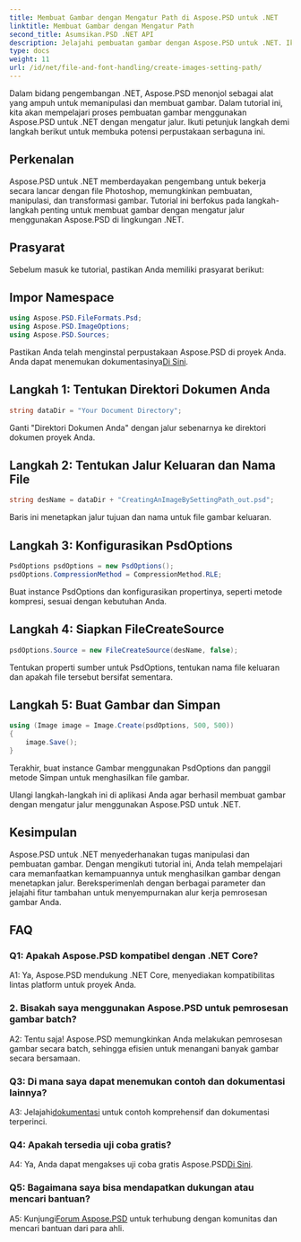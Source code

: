 ```yaml
---
title: Membuat Gambar dengan Mengatur Path di Aspose.PSD untuk .NET
linktitle: Membuat Gambar dengan Mengatur Path
second_title: Asumsikan.PSD .NET API
description: Jelajahi pembuatan gambar dengan Aspose.PSD untuk .NET. Ikuti panduan langkah demi langkah kami dan manfaatkan potensi perpustakaan canggih ini.
type: docs
weight: 11
url: /id/net/file-and-font-handling/create-images-setting-path/
---
```

Dalam bidang pengembangan .NET, Aspose.PSD menonjol sebagai alat yang ampuh untuk memanipulasi dan membuat gambar. Dalam tutorial ini, kita akan mempelajari proses pembuatan gambar menggunakan Aspose.PSD untuk .NET dengan mengatur jalur. Ikuti petunjuk langkah demi langkah berikut untuk membuka potensi perpustakaan serbaguna ini.

## Perkenalan

Aspose.PSD untuk .NET memberdayakan pengembang untuk bekerja secara lancar dengan file Photoshop, memungkinkan pembuatan, manipulasi, dan transformasi gambar. Tutorial ini berfokus pada langkah-langkah penting untuk membuat gambar dengan mengatur jalur menggunakan Aspose.PSD di lingkungan .NET.

## Prasyarat

Sebelum masuk ke tutorial, pastikan Anda memiliki prasyarat berikut:

## Impor Namespace

```csharp
using Aspose.PSD.FileFormats.Psd;
using Aspose.PSD.ImageOptions;
using Aspose.PSD.Sources;
```

Pastikan Anda telah menginstal perpustakaan Aspose.PSD di proyek Anda. Anda dapat menemukan dokumentasinya[Di Sini](https://reference.aspose.com/psd/net/).

## Langkah 1: Tentukan Direktori Dokumen Anda

```csharp
string dataDir = "Your Document Directory";
```

Ganti "Direktori Dokumen Anda" dengan jalur sebenarnya ke direktori dokumen proyek Anda.

## Langkah 2: Tentukan Jalur Keluaran dan Nama File

```csharp
string desName = dataDir + "CreatingAnImageBySettingPath_out.psd";
```

Baris ini menetapkan jalur tujuan dan nama untuk file gambar keluaran.

## Langkah 3: Konfigurasikan PsdOptions

```csharp
PsdOptions psdOptions = new PsdOptions();
psdOptions.CompressionMethod = CompressionMethod.RLE;
```

Buat instance PsdOptions dan konfigurasikan propertinya, seperti metode kompresi, sesuai dengan kebutuhan Anda.

## Langkah 4: Siapkan FileCreateSource

```csharp
psdOptions.Source = new FileCreateSource(desName, false);
```

Tentukan properti sumber untuk PsdOptions, tentukan nama file keluaran dan apakah file tersebut bersifat sementara.

## Langkah 5: Buat Gambar dan Simpan

```csharp
using (Image image = Image.Create(psdOptions, 500, 500))
{
    image.Save();
}
```

Terakhir, buat instance Gambar menggunakan PsdOptions dan panggil metode Simpan untuk menghasilkan file gambar.

Ulangi langkah-langkah ini di aplikasi Anda agar berhasil membuat gambar dengan mengatur jalur menggunakan Aspose.PSD untuk .NET.

## Kesimpulan

Aspose.PSD untuk .NET menyederhanakan tugas manipulasi dan pembuatan gambar. Dengan mengikuti tutorial ini, Anda telah mempelajari cara memanfaatkan kemampuannya untuk menghasilkan gambar dengan menetapkan jalur. Bereksperimenlah dengan berbagai parameter dan jelajahi fitur tambahan untuk menyempurnakan alur kerja pemrosesan gambar Anda.

## FAQ

### Q1: Apakah Aspose.PSD kompatibel dengan .NET Core?

A1: Ya, Aspose.PSD mendukung .NET Core, menyediakan kompatibilitas lintas platform untuk proyek Anda.

### 2. Bisakah saya menggunakan Aspose.PSD untuk pemrosesan gambar batch?

A2: Tentu saja! Aspose.PSD memungkinkan Anda melakukan pemrosesan gambar secara batch, sehingga efisien untuk menangani banyak gambar secara bersamaan.

### Q3: Di mana saya dapat menemukan contoh dan dokumentasi lainnya?

 A3: Jelajahi[dokumentasi](https://reference.aspose.com/psd/net/) untuk contoh komprehensif dan dokumentasi terperinci.

### Q4: Apakah tersedia uji coba gratis?

 A4: Ya, Anda dapat mengakses uji coba gratis Aspose.PSD[Di Sini](https://releases.aspose.com/).

### Q5: Bagaimana saya bisa mendapatkan dukungan atau mencari bantuan?

 A5: Kunjungi[Forum Aspose.PSD](https://forum.aspose.com/c/psd/34) untuk terhubung dengan komunitas dan mencari bantuan dari para ahli.